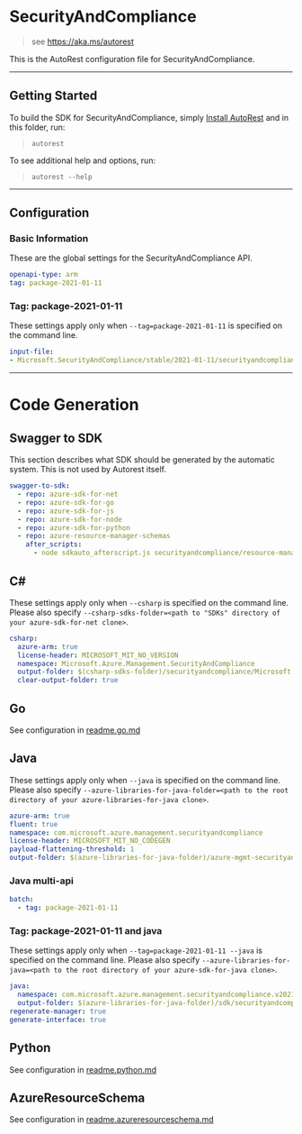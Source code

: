 # SecurityAndCompliance

> see https://aka.ms/autorest

This is the AutoRest configuration file for SecurityAndCompliance.



---
## Getting Started
To build the SDK for SecurityAndCompliance, simply [Install AutoRest](https://aka.ms/autorest/install) and in this folder, run:

> `autorest`

To see additional help and options, run:

> `autorest --help`
---

## Configuration



### Basic Information
These are the global settings for the SecurityAndCompliance API.

``` yaml
openapi-type: arm
tag: package-2021-01-11
```


### Tag: package-2021-01-11

These settings apply only when `--tag=package-2021-01-11` is specified on the command line.

``` yaml $(tag) == 'package-2021-01-11'
input-file:
- Microsoft.SecurityAndCompliance/stable/2021-01-11/securityandcompliance.json
```

---
# Code Generation


## Swagger to SDK

This section describes what SDK should be generated by the automatic system.
This is not used by Autorest itself.

``` yaml $(swagger-to-sdk)
swagger-to-sdk:
  - repo: azure-sdk-for-net
  - repo: azure-sdk-for-go
  - repo: azure-sdk-for-js
  - repo: azure-sdk-for-node
  - repo: azure-sdk-for-python
  - repo: azure-resource-manager-schemas
    after_scripts:
      - node sdkauto_afterscript.js securityandcompliance/resource-manager
```

## C#

These settings apply only when `--csharp` is specified on the command line.
Please also specify `--csharp-sdks-folder=<path to "SDKs" directory of your azure-sdk-for-net clone>`.

``` yaml $(csharp)
csharp:
  azure-arm: true
  license-header: MICROSOFT_MIT_NO_VERSION
  namespace: Microsoft.Azure.Management.SecurityAndCompliance
  output-folder: $(csharp-sdks-folder)/securityandcompliance/Microsoft.Azure.Management.SecurityAndCompliance/src/Generated
  clear-output-folder: true
```

## Go

See configuration in [readme.go.md](./readme.go.md)

## Java

These settings apply only when `--java` is specified on the command line.
Please also specify `--azure-libraries-for-java-folder=<path to the root directory of your azure-libraries-for-java clone>`.

``` yaml $(java)
azure-arm: true
fluent: true
namespace: com.microsoft.azure.management.securityandcompliance
license-header: MICROSOFT_MIT_NO_CODEGEN
payload-flattening-threshold: 1
output-folder: $(azure-libraries-for-java-folder)/azure-mgmt-securityandcompliance
```

### Java multi-api

``` yaml $(java) && $(multiapi)
batch:
  - tag: package-2021-01-11
```

### Tag: package-2021-01-11 and java

These settings apply only when `--tag=package-2021-01-11 --java` is specified on the command line.
Please also specify `--azure-libraries-for-java=<path to the root directory of your azure-sdk-for-java clone>`.

``` yaml $(tag) == 'package-2021-01-11' && $(java) && $(multiapi)
java:
  namespace: com.microsoft.azure.management.securityandcompliance.v2021_01_11
  output-folder: $(azure-libraries-for-java-folder)/sdk/securityandcompliance/mgmt-v2021_01_11
regenerate-manager: true
generate-interface: true
```

## Python

See configuration in [readme.python.md](./readme.python.md)



## AzureResourceSchema

See configuration in [readme.azureresourceschema.md](./readme.azureresourceschema.md)

